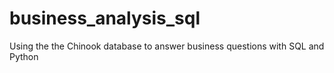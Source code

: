 # business_analysis_sql
Using the the Chinook database to answer business questions with SQL and Python
